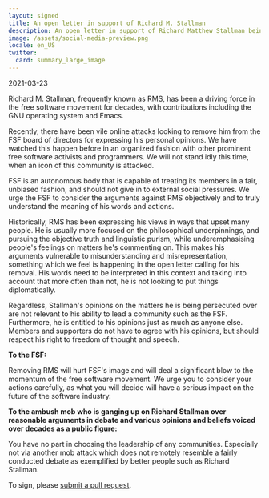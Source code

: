 ```yaml
---
layout: signed
title: An open letter in support of Richard M. Stallman
description: An open letter in support of Richard Matthew Stallman being reinstated by the Free Software Foundation
image: /assets/social-media-preview.png
locale: en_US
twitter:
  card: summary_large_image
---
```


2021-03-23

Richard M. Stallman, frequently known as RMS,
has been a driving force in the free software
movement for decades, with contributions including
the GNU operating system and Emacs.

Recently, there have been vile online attacks
looking to remove him from the FSF board of directors
for expressing his personal opinions. We have watched
this happen before in an organized fashion with other
prominent free software activists and programmers.
We will not stand idly this time, when an icon
of this community is attacked.

FSF is an autonomous body that is capable of treating
its members in a fair, unbiased fashion, and should not
give in to external social pressures. We urge the
FSF to consider the arguments against RMS objectively
and to truly understand the meaning of his words and actions.

Historically, RMS has been expressing his views in ways
that upset many people. He is usually more focused on the
philosophical underpinnings, and pursuing the objective
truth and linguistic purism, while underemphasising people's
feelings on matters he's commenting on. This makes his arguments
vulnerable to misunderstanding and misrepresentation, something
which we feel is happening in the open letter calling for his removal.
His words need to be interpreted in this context and
taking into account that more often than not,
he is not looking to put things diplomatically.

Regardless, Stallman's opinions on the matters
he is being persecuted over are not relevant to
his ability to lead a community such as the FSF.
Furthermore, he is entitled to his opinions just
as much as anyone else. Members and supporters do not
have to agree with his opinions, but should respect
his right to freedom of thought and speech.

**To the FSF:**

Removing RMS will hurt FSF's image and will deal
a significant blow to the momentum of the free software movement.
We urge you to consider your actions carefully,
as what you will decide will have a serious impact
on the future of the software industry.


**To the ambush mob who is ganging up on Richard Stallman over
reasonable arguments in debate and various opinions and beliefs
voiced over decades as a public figure:**

You have no part in choosing the leadership of any communities.
Especially not via another mob attack which does not remotely
resemble a fairly conducted debate as exemplified
by better people such as Richard Stallman.

To sign, please [submit a pull request](https://github.com/rms-support-letter/rms-support-letter.github.io/pulls).
